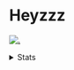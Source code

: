 # Heyzzz  

[![.](https://skillicons.dev/icons?i=js,java)](https://skillicons.dev)  

<details>
<summary>Stats</summary
<!--START_SECTION:waka-->

```txt
TypeScript   4 hrs 44 mins   █████████████▓░░░░░░░░░░░   55.01 %
JavaScript   3 hrs 9 mins    █████████░░░░░░░░░░░░░░░░   36.54 %
CSS          33 mins         █▓░░░░░░░░░░░░░░░░░░░░░░░   06.50 %
JSON         5 mins          ▒░░░░░░░░░░░░░░░░░░░░░░░░   01.13 %
TSConfig     2 mins          ░░░░░░░░░░░░░░░░░░░░░░░░░   00.43 %
```

<!--END_SECTION:waka-->
</details>

